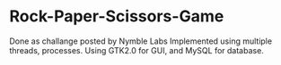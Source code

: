 # Rock-Paper-Scissors-Game

Done as challange posted by Nymble Labs
Implemented using multiple threads, processes. Using GTK2.0 for GUI, and MySQL for database.
